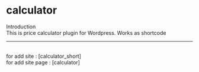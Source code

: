 # calculator
Introduction
<br>This is price calculator plugin for Wordpress. Works as shortcode
<hr>
<br>for add site : [calculator_short]
<br>for add site page : [calculator]

